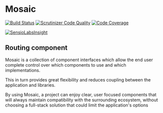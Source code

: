 # Mosaic

[![Build Status](https://travis-ci.org/Mosaic/Routing.svg?branch=master)](https://travis-ci.org/Mosaic/Routing)
[![Scrutinizer Code Quality](https://scrutinizer-ci.com/g/Mosaic/Routing/badges/quality-score.png?b=master)](https://scrutinizer-ci.com/g/Mosaic/Routing/?branch=master)
[![Code Coverage](https://scrutinizer-ci.com/g/Mosaic/Routing/badges/coverage.png?b=master)](https://scrutinizer-ci.com/g/Mosaic/Routing/?branch=master)

[![SensioLabsInsight](https://insight.sensiolabs.com/projects/72401a24-c26f-46a4-b9e8-b5ccd1ae1c43/big.png)](https://insight.sensiolabs.com/projects/72401a24-c26f-46a4-b9e8-b5ccd1ae1c43)

## Routing component

Mosaic is a collection of component interfaces which allow the end user complete control over which components to use and which implementations.

This in turn provides great flexibility and reduces coupling between the application and libraries.

By using Mosaic, a project can enjoy clear, user focused components that will always maintain compatibility with the surrounding ecosystem, without choosing a full-stack solution that could limit the application's options
